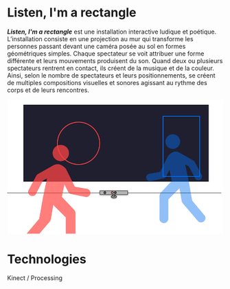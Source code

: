 # Listen, I'm a rectangle
***Listen, I'm a rectangle*** est une installation interactive ludique et poétique. 
L’installation consiste en une projection au mur qui transforme les personnes passant devant une caméra posée au sol en formes géométriques simples. 
Chaque spectateur se voit attribuer une forme différente et leurs mouvements produisent du son. Quand deux ou plusieurs spectateurs rentrent en contact, ils créent de la musique et de la couleur. 
Ainsi, selon le nombre de spectateurs et leurs positionnements, se créent de multiples compositions visuelles et sonores agissant au rythme des corps et de leurs rencontres.

![Visualisation](/schema_1.png)

# Technologies

Kinect / Processing
